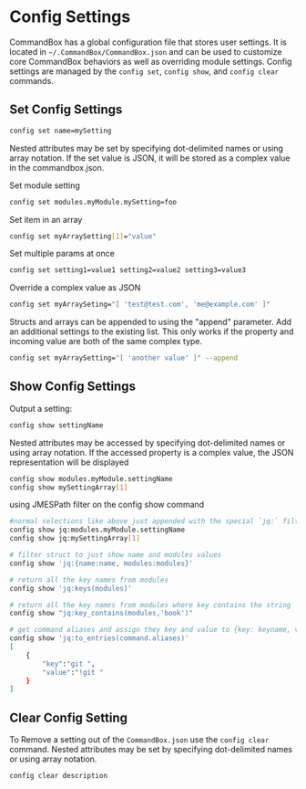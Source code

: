 # Config Settings

CommandBox has a global configuration file that stores user settings. It is located in `~/.CommandBox/CommandBox.json` and can be used to customize core CommandBox behaviors as well as overriding module settings. Config settings are managed by the `config set`, `config show`, and `config clear` commands.

## Set Config Settings

```bash
config set name=mySetting
```

Nested attributes may be set by specifying dot-delimited names or using array notation. If the set value is JSON, it will be stored as a complex value in the commandbox.json.

Set module setting

```bash
config set modules.myModule.mySetting=foo
```

Set item in an array

```bash
config set myArraySetting[1]="value"
```

Set multiple params at once

```bash
config set setting1=value1 setting2=value2 setting3=value3
```

Override a complex value as JSON

```bash
config set myArraySeting="[ 'test@test.com', 'me@example.com' ]"
```

Structs and arrays can be appended to using the "append" parameter. Add an additional settings to the existing list. This only works if the property and incoming value are both of the same complex type.

```bash
config set myArraySetting="[ 'another value' ]" --append
```

## Show Config Settings

Output a setting:

```bash
config show settingName
```

Nested attributes may be accessed by specifying dot-delimited names or using array notation. If the accessed property is a complex value, the JSON representation will be displayed

```bash
config show modules.myModule.settingName
config show mySettingArray[1]
```

using JMESPath filter on the config show command

```bash
#normal selections like above just appended with the special `jq:` filter key
config show jq:modules.myModule.settingName
config show jq:mySettingArray[1]

# filter struct to just show name and modules values
config show 'jq:{name:name, modules:modules}'

# return all the key names from modules
config show 'jq:keys(modules)' 

# return all the key names from modules where key contains the string 'book'
config show "jq:key_contains(modules,'book')"

# get command aliases and assign they key and value to {key: keyname, value: value}
config show 'jq:to_entries(command.aliases)'
[
    {
        "key":"git ",
        "value":"!git "
    }
]
```

## Clear Config Setting

To Remove a setting out of the `CommandBox.json` use the `config clear` command. Nested attributes may be set by specifying dot-delimited names or using array notation.

```bash
config clear description
```

